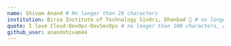 ```yaml
---
name: Shivam Anand # No longer than 28 characters
institution: Birsa Institute of Technology Sindri, Dhanbad 🚩 # no longer than 58 characters
quote: I love Cloud-DevOps-DevSecOps # no longer than 100 characters, avoid using quotes(") to guarantee the format remains the same.
github_user: anandshivam44
---
```

